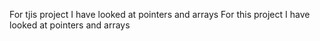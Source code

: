 For tjis project I have looked at pointers and arrays
For this project I have looked at pointers and arrays
